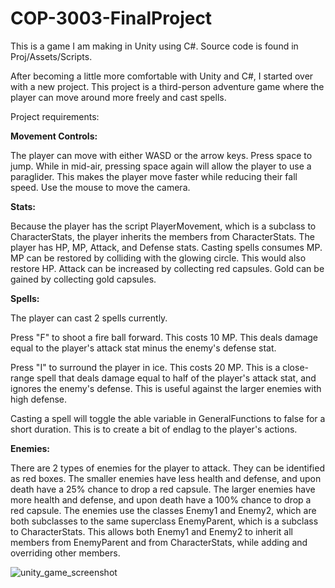 # COP-3003-FinalProject
This is a game I am making in Unity using C#. Source code is found in Proj/Assets/Scripts.

After becoming a little more comfortable with Unity and C#, I started over with a new project.
This project is a third-person adventure game where the player can move around more freely and cast spells.

Project requirements:

**Movement Controls:**

The player can move with either WASD or the arrow keys. Press space to jump. While in mid-air, pressing space again will allow the player to use a paraglider. This makes the player move faster while reducing their fall speed. Use the mouse to move the camera.

**Stats:**

Because the player has the script PlayerMovement, which is a subclass to CharacterStats, the player inherits the members from CharacterStats.
The player has HP, MP, Attack, and Defense stats.
Casting spells consumes MP. MP can be restored by colliding with the glowing circle. This would also restore HP.
Attack can be increased by collecting red capsules.
Gold can be gained by collecting gold capsules.

**Spells:**

The player can cast 2 spells currently.

Press "F" to shoot a fire ball forward. This costs 10 MP. This deals damage equal to the player's attack stat minus the enemy's defense stat.

Press "I" to surround the player in ice. This costs 20 MP. This is a close-range spell that deals damage equal to half of the player's attack stat, and ignores the enemy's defense. This is useful against the larger enemies with high defense.

Casting a spell will toggle the able variable in GeneralFunctions to false for a short duration. This is to create a bit of endlag to the player's actions.

**Enemies:**

There are 2 types of enemies for the player to attack. They can be identified as red boxes.
The smaller enemies have less health and defense, and upon death have a 25% chance to drop a red capsule.
The larger enemies have more health and defense, and upon death have a 100% chance to drop a red capsule.
The enemies use the classes Enemy1 and Enemy2, which are both subclasses to the same superclass EnemyParent, which is a subclass to CharacterStats.
This allows both Enemy1 and Enemy2 to inherit all members from EnemyParent and from CharacterStats, while adding and overriding other members.

![unity_game_screenshot](https://user-images.githubusercontent.com/42978071/143307384-f6c11d69-c05b-48ad-bc3e-a70a9ab56fa1.PNG)
